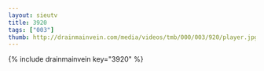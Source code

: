 ```yaml
--- 
layout: sieutv
title: 3920
tags: ["003"]
thumb: http://drainmainvein.com/media/videos/tmb/000/003/920/player.jpg
---
```

{% include drainmainvein key="3920" %} 
